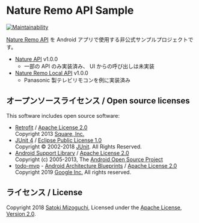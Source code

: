 # Nature Remo API Sample

[![Maintainability](https://api.codeclimate.com/v1/badges/fa464814de8f55e9a62a/maintainability)](https://codeclimate.com/github/mizo0203/nature-remo-sample/maintainability)

[Nature Remo API](https://developer.nature.global) を Android アプリで使用する非公式サンプルプロジェクトです。

* [Nature API](http://swagger.nature.global) v1.0.0
    * 一部の API のみ実装済み、 UI からの呼び出しは未実装
* [Nature Remo Local API](http://local.swagger.nature.global) v1.0.0
    * Panasonic 製テレビリモコンを例に実装済み

## オープンソースライセンス / Open source licenses

This software includes open source software:

* [Retrofit](https://square.github.io/retrofit/) / [Apache License 2.0](https://square.github.io/retrofit/)  
  Copyright 2013 [Square, Inc.](https://squareup.com/)
* [JUnit 4](https://junit.org/junit4/) / [Eclipse Public License 1.0](https://junit.org/junit4/license.html)  
  Copyright © 2002-2018 [JUnit](http://www.junit.org/). All Rights Reserved.
* [Android Support Library](https://developer.android.com/topic/libraries/support-library/) / [Apache License 2.0](https://developer.android.com/license)  
  Copyright (c) 2005-2013, The [Android Open Source Project](https://source.android.com/)
* [todo-mvp](https://github.com/googlesamples/android-architecture/tree/todo-mvp/) - [Android Architecture Blueprints](https://github.com/googlesamples/android-architecture) / [Apache License 2.0](https://github.com/googlesamples/android-architecture)  
  Copyright 2019 [Google Inc.](https://www.google.com) All rights reserved.

## ライセンス / License

Copyright 2018 [Satoki Mizoguchi](https://github.com/mizo0203), Licensed under the [Apache License, Version 2.0](LICENSE).
